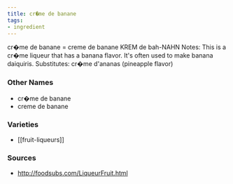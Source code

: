 ```yaml
---
title: cr�me de banane
tags:
- ingredient
---
```

cr�me de banane = creme de banane KREM de bah-NAHN Notes: This is a cr�me liqueur that has a banana flavor. It's often used to make banana daiquiris. Substitutes: cr�me d'ananas (pineapple flavor)

### Other Names

* cr�me de banane
* creme de banane

### Varieties

* [[fruit-liqueurs]]

### Sources
* http://foodsubs.com/LiqueurFruit.html
